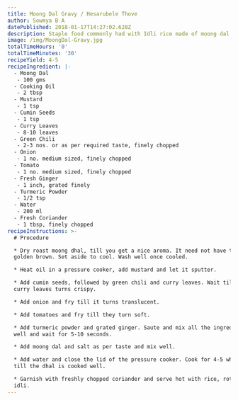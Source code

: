 ```yaml
---
title: Moong Dal Gravy / Hesarubele Thove
author: Sowmya B A
datePublished: 2018-01-17T14:27:02.628Z
description: Staple food commonly had with Idli rice made of moong dal and tomato.
image: /img/MoongDal-Gravy.jpg
totalTimeHours: '0'
totalTimeMinutes: '30'
recipeYield: 4-5
recipeIngredient: |-
  - Moong Dal
   - 100 gms
  - Cooking Oil
   - 2 tbsp
  - Mustard
   - 1 tsp
  - Cumin Seeds
   - 1 tsp
  - Curry Leaves
   - 8-10 leaves
  - Green Chili
   - 2-3 nos. or as per required taste, finely chopped
  - Onion
   - 1 no. medium sized, finely chopped
  - Tomato
   - 1 no. medium sized, finely chopped
  - Fresh Ginger
   - 1 inch, grated finely
  - Turmeric Powder
   - 1/2 tsp
  - Water
   - 200 ml
  - Fresh Coriander
   - 1 tbsp, finely chopped
recipeInstructions: >-
  # Procedure

  * Dry roast moong dhal, till you get a nice aroma. It need not have to turn
  golden brown. Set aside to cool. Wash well once cooled.

  * Heat oil in a pressure cooker, add mustard and let it sputter.

  * Add cumin seeds, followed by green chili and curry leaves. Wait till the
  curry leaves turns crispy.

  * Add onion and fry till it turns translucent.

  * Add tomatoes and fry till they turn soft.

  * Add turmeric powder and grated ginger. Saute and mix all the ingredients
  well and wait for 5-10 seconds.

  * Add moong dal and salt as per taste and mix well.

  * Add water and close the lid of the pressure cooker. Cook for 4-5 whistles or
  till the dhal is cooked well.

  * Garnish with freshly chopped coriander and serve hot with rice, roti or
  idli.
---
```


